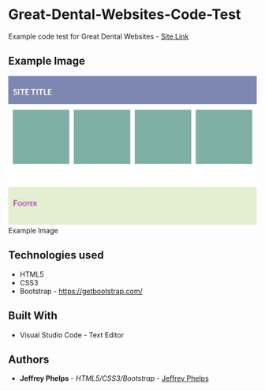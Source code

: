 # Great-Dental-Websites-Code-Test
Example code test for Great Dental Websites - [Site Link](https://jeffreyphelps.github.io/Great-Dental-Websites-Code-Test/)

## Example Image

![Screen shot](GDWCodeTest.jpg)
Example Image

## Technologies used
- HTML5
- CSS3
- Bootstrap - https://getbootstrap.com/

## Built With

* Visual Studio Code - Text Editor

## Authors

* **Jeffrey Phelps** - *HTML5/CSS3/Bootstrap* - [Jeffrey Phelps](https://github.com/JeffreyPhelps)

